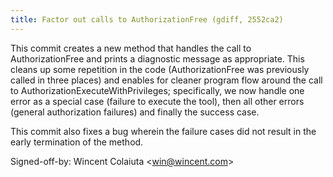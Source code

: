 ```yaml
---
title: Factor out calls to AuthorizationFree (gdiff, 2552ca2)
---
```


This commit creates a new method that handles the call to AuthorizationFree and prints a diagnostic message as appropriate. This cleans up some repetition in the code (AuthorizationFree was previously called in three places) and enables for cleaner program flow around the call to AuthorizationExecuteWithPrivileges; specifically, we now handle one error as a special case (failure to execute the tool), then all other errors (general authorization failures) and finally the success case.

This commit also fixes a bug wherein the failure cases did not result in the early termination of the method.

Signed-off-by: Wincent Colaiuta &lt;win@wincent.com&gt;
